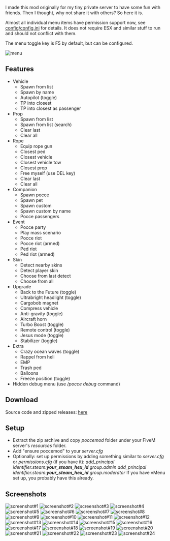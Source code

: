 I made this mod originally for my tiny private server to have some fun with friends. Then I thought, why not share it with others? So here it is.

Almost all individual menu items have permission support now, see [config/config.ini](https://github.com/razzie/PocceMod/blob/master/config/config.ini) for details.
It does not require ESX and similar stuff to run and should not conflict with them.

The menu toggle key is F5 by default, but can be configured.

![menu](https://raw.githubusercontent.com/razzie/PocceMod/master/screenshots/menu.jpeg)


## Features
* Vehicle
    - Spawn from list
    - Spawn by name
    - Autopilot (toggle)
    - TP into closest
    - TP into closest as passenger
* Prop
    - Spawn from list
    - Spawn from list (search)
    - Clear last
    - Clear all
* Rope
    - Equip rope gun
    - Closest ped
    - Closest vehicle
    - Closest vehicle tow
    - Closest prop
    - Free myself (use DEL key)
    - Clear last
    - Clear all
* Companion
    - Spawn pocce
    - Spawn pet
    - Spawn custom
    - Spawn custom by name
    - Pocce passengers
* Event
    - Pocce party
    - Play mass scenario
    - Pocce riot
    - Pocce riot (armed)
    - Ped riot
    - Ped riot (armed)
* Skin
    - Detect nearby skins
    - Detect player skin
    - Choose from last detect
    - Choose from all
* Upgrade
    - Back to the Future (toggle)
    - Ultrabright headlight (toggle)
    - Cargobob magnet
    - Compress vehicle
    - Anti-gravity (toggle)
    - Aircraft horn
    - Turbo Boost (toggle)
    - Remote control (toggle)
	- Jesus mode (toggle)
	- Stabilizer (toggle)
* Extra
    - Crazy ocean waves (toggle)
    - Rappel from heli
    - EMP
    - Trash ped
    - Balloons
    - Freeze position (toggle)
* Hidden debug menu (use */pocce debug* command)


## Download
Source code and zipped releases: [here](https://github.com/razzie/PocceMod/releases)


## Setup
* Extract the zip archive and copy *poccemod* folder under your FiveM server's *resources* folder.
* Add "ensure poccemod" to your *server.cfg*
* Optionally: set up permissions by adding something similar to *server.cfg* or *permissions.cfg* (if you have it):
*add_principal identifier.steam:**your_steam_hex_id** group.admin*
*add_principal identifier.steam:**your_steam_hex_id** group.moderator*
If you have vMenu set up, you probably have this already.


## Screenshots
![screenshot#1](https://raw.githubusercontent.com/razzie/PocceMod/master/screenshots/01.jpeg)
![screenshot#2](https://raw.githubusercontent.com/razzie/PocceMod/master/screenshots/02.jpeg)
![screenshot#3](https://raw.githubusercontent.com/razzie/PocceMod/master/screenshots/03.jpeg)
![screenshot#4](https://raw.githubusercontent.com/razzie/PocceMod/master/screenshots/04.jpeg)
![screenshot#5](https://raw.githubusercontent.com/razzie/PocceMod/master/screenshots/05.jpeg)
![screenshot#6](https://raw.githubusercontent.com/razzie/PocceMod/master/screenshots/06.jpeg)
![screenshot#7](https://raw.githubusercontent.com/razzie/PocceMod/master/screenshots/07.jpeg)
![screenshot#8](https://raw.githubusercontent.com/razzie/PocceMod/master/screenshots/08.jpeg)
![screenshot#9](https://raw.githubusercontent.com/razzie/PocceMod/master/screenshots/09.jpeg)
![screenshot#10](https://raw.githubusercontent.com/razzie/PocceMod/master/screenshots/10.jpeg)
![screenshot#11](https://raw.githubusercontent.com/razzie/PocceMod/master/screenshots/11.jpeg)
![screenshot#12](https://raw.githubusercontent.com/razzie/PocceMod/master/screenshots/12.jpeg)
![screenshot#13](https://raw.githubusercontent.com/razzie/PocceMod/master/screenshots/13.jpeg)
![screenshot#14](https://raw.githubusercontent.com/razzie/PocceMod/master/screenshots/14.jpeg)
![screenshot#15](https://raw.githubusercontent.com/razzie/PocceMod/master/screenshots/15.jpeg)
![screenshot#16](https://raw.githubusercontent.com/razzie/PocceMod/master/screenshots/16.jpeg)
![screenshot#17](https://raw.githubusercontent.com/razzie/PocceMod/master/screenshots/17.jpeg)
![screenshot#18](https://raw.githubusercontent.com/razzie/PocceMod/master/screenshots/18.jpeg)
![screenshot#19](https://raw.githubusercontent.com/razzie/PocceMod/master/screenshots/19.jpeg)
![screenshot#20](https://raw.githubusercontent.com/razzie/PocceMod/master/screenshots/20.jpeg)
![screenshot#21](https://raw.githubusercontent.com/razzie/PocceMod/master/screenshots/21.jpeg)
![screenshot#22](https://raw.githubusercontent.com/razzie/PocceMod/master/screenshots/22.jpeg)
![screenshot#23](https://raw.githubusercontent.com/razzie/PocceMod/master/screenshots/23.jpeg)
![screenshot#24](https://raw.githubusercontent.com/razzie/PocceMod/master/screenshots/24.jpeg)
